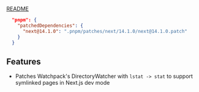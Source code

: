 [README](/README.md)

```json
  "pnpm": {
    "patchedDependencies": {
      "next@14.1.0": ".pnpm/patches/next/14.1.0/next@14.1.0.patch"
    }
  }
```

## Features

- Patches Watchpack's DirectoryWatcher with `lstat -> stat` to support symlinked pages in Next.js dev mode
